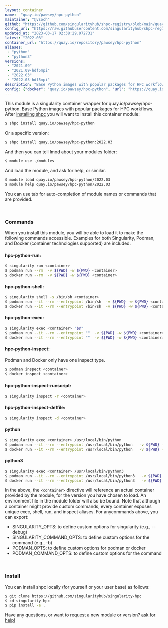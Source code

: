 ```yaml
---
layout: container
name:  "quay.io/pawsey/hpc-python"
maintainer: "@vsoch"
github: "https://github.com/singularityhub/shpc-registry/blob/main/quay.io/pawsey/hpc-python/container.yaml"
config_url: "https://raw.githubusercontent.com/singularityhub/shpc-registry/main/quay.io/pawsey/hpc-python/container.yaml"
updated_at: "2023-03-17 02:38:29.972731"
latest: "2022.03"
container_url: "https://quay.io/repository/pawsey/hpc-python"
aliases:
 - "python"
 - "python3"
versions:
 - "2021.09"
 - "2021.09-hdf5mpi"
 - "2022.03"
 - "2022.03-hdf5mpi"
description: "Base Python images with popular packages for HPC workflows."
config: {"docker": "quay.io/pawsey/hpc-python", "url": "https://quay.io/repository/pawsey/hpc-python", "maintainer": "@marcodelapierre", "description": "Base Python images with popular packages for HPC workflows.", "latest": {"2022.03": "sha256:962e7c24302b2dc3946bb22326d0cb4385373113a212231488070aa3e43bd1a1"}, "tags": {"2021.09": "sha256:c2f3f585a0be711046583c5861199107c94e047545325834d68d81d2582b7a04", "2021.09-hdf5mpi": "sha256:9d34b5908630e028a6a084891af8b6e65f2626c30e57c06e883f8909850c782b", "2022.03": "sha256:962e7c24302b2dc3946bb22326d0cb4385373113a212231488070aa3e43bd1a1", "2022.03-hdf5mpi": "sha256:e9a0db88e98c2388d8731a983ed845b46ce0e2d99d4566802b84142ce21e1c23"}, "aliases": {"python": "/usr/local/bin/python", "python3": "/usr/local/bin/python3"}, "env": {"PYTHONSTARTUP": "", "PYTHONUSERBASE": ""}, "features": {"home": true}}
---
```


This module is a singularity container wrapper for quay.io/pawsey/hpc-python.
Base Python images with popular packages for HPC workflows.
After [installing shpc](#install) you will want to install this container module:


```bash
$ shpc install quay.io/pawsey/hpc-python
```

Or a specific version:

```bash
$ shpc install quay.io/pawsey/hpc-python:2022.03
```

And then you can tell lmod about your modules folder:

```bash
$ module use ./modules
```

And load the module, and ask for help, or similar.

```bash
$ module load quay.io/pawsey/hpc-python/2022.03
$ module help quay.io/pawsey/hpc-python/2022.03
```

You can use tab for auto-completion of module names or commands that are provided.

<br>

### Commands

When you install this module, you will be able to load it to make the following commands accessible.
Examples for both Singularity, Podman, and Docker (container technologies supported) are included.

#### hpc-python-run:

```bash
$ singularity run <container>
$ podman run --rm  -v ${PWD} -w ${PWD} <container>
$ docker run --rm  -v ${PWD} -w ${PWD} <container>
```

#### hpc-python-shell:

```bash
$ singularity shell -s /bin/sh <container>
$ podman run --it --rm --entrypoint /bin/sh  -v ${PWD} -w ${PWD} <container>
$ docker run --it --rm --entrypoint /bin/sh  -v ${PWD} -w ${PWD} <container>
```

#### hpc-python-exec:

```bash
$ singularity exec <container> "$@"
$ podman run --it --rm --entrypoint ""  -v ${PWD} -w ${PWD} <container> "$@"
$ docker run --it --rm --entrypoint ""  -v ${PWD} -w ${PWD} <container> "$@"
```

#### hpc-python-inspect:

Podman and Docker only have one inspect type.

```bash
$ podman inspect <container>
$ docker inspect <container>
```

#### hpc-python-inspect-runscript:

```bash
$ singularity inspect -r <container>
```

#### hpc-python-inspect-deffile:

```bash
$ singularity inspect -d <container>
```


#### python

```bash
$ singularity exec <container> /usr/local/bin/python
$ podman run --it --rm --entrypoint /usr/local/bin/python   -v ${PWD} -w ${PWD} <container> -c " $@"
$ docker run --it --rm --entrypoint /usr/local/bin/python   -v ${PWD} -w ${PWD} <container> -c " $@"
```


#### python3

```bash
$ singularity exec <container> /usr/local/bin/python3
$ podman run --it --rm --entrypoint /usr/local/bin/python3   -v ${PWD} -w ${PWD} <container> -c " $@"
$ docker run --it --rm --entrypoint /usr/local/bin/python3   -v ${PWD} -w ${PWD} <container> -c " $@"
```



In the above, the `<container>` directive will reference an actual container provided
by the module, for the version you have chosen to load. An environment file in the
module folder will also be bound. Note that although a container
might provide custom commands, every container exposes unique exec, shell, run, and
inspect aliases. For anycommands above, you can export:

 - SINGULARITY_OPTS: to define custom options for singularity (e.g., --debug)
 - SINGULARITY_COMMAND_OPTS: to define custom options for the command (e.g., -b)
 - PODMAN_OPTS: to define custom options for podman or docker
 - PODMAN_COMMAND_OPTS: to define custom options for the command

<br>

### Install

You can install shpc locally (for yourself or your user base) as follows:

```bash
$ git clone https://github.com/singularityhub/singularity-hpc
$ cd singularity-hpc
$ pip install -e .
```

Have any questions, or want to request a new module or version? [ask for help!](https://github.com/singularityhub/singularity-hpc/issues)
